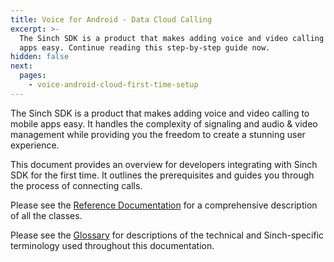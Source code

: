 ```yaml
---
title: Voice for Android - Data Cloud Calling
excerpt: >-
  The Sinch SDK is a product that makes adding voice and video calling to mobile
  apps easy. Continue reading this step-by-step guide now.
hidden: false
next:
  pages:
    - voice-android-cloud-first-time-setup
---
```

The Sinch SDK is a product that makes adding voice and video calling to mobile apps easy. It handles the complexity of signaling and audio & video management while providing you the freedom to create a stunning user experience.

This document provides an overview for developers integrating with Sinch SDK for the first time. It outlines the prerequisites and guides you through the process of connecting calls.

Please see the [Reference Documentation](voice-for-android-cloud\reference) for a comprehensive description of all the classes.

Please see the [Glossary](doc:voice-android-cloud-glossary) for descriptions of the technical and Sinch-specific terminology used throughout this documentation.
